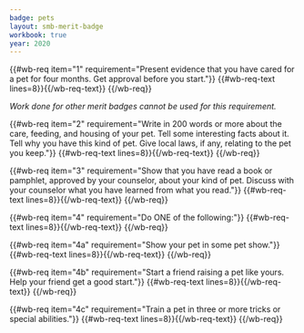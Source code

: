 ```yaml
---
badge: pets
layout: smb-merit-badge
workbook: true
year: 2020
---
```



{{#wb-req item="1" requirement="Present evidence that you have cared for a pet for four months. Get approval before you start."}}
{{#wb-req-text lines=8}}{{/wb-req-text}}
{{/wb-req}}

*Work done for other merit badges cannot be used for this requirement.*

{{#wb-req item="2" requirement="Write in 200 words or more about the care, feeding, and housing of your pet. Tell some interesting facts about it. Tell why you have this kind of pet. Give local laws, if any, relating to the pet you keep."}}
{{#wb-req-text lines=8}}{{/wb-req-text}}
{{/wb-req}}

{{#wb-req item="3" requirement="Show that you have read a book or pamphlet, approved by your counselor, about your kind of pet. Discuss with your counselor what you have learned from what you read."}}
{{#wb-req-text lines=8}}{{/wb-req-text}}
{{/wb-req}}

{{#wb-req item="4" requirement="Do ONE of the following:"}}
{{#wb-req-text lines=8}}{{/wb-req-text}}
{{/wb-req}}

{{#wb-req item="4a" requirement="Show your pet in some pet show."}}
{{#wb-req-text lines=8}}{{/wb-req-text}}
{{/wb-req}}

{{#wb-req item="4b" requirement="Start a friend raising a pet like yours. Help your friend get a good start."}}
{{#wb-req-text lines=8}}{{/wb-req-text}}
{{/wb-req}}

{{#wb-req item="4c" requirement="Train a pet in three or more tricks or special abilities."}}
{{#wb-req-text lines=8}}{{/wb-req-text}}
{{/wb-req}}
